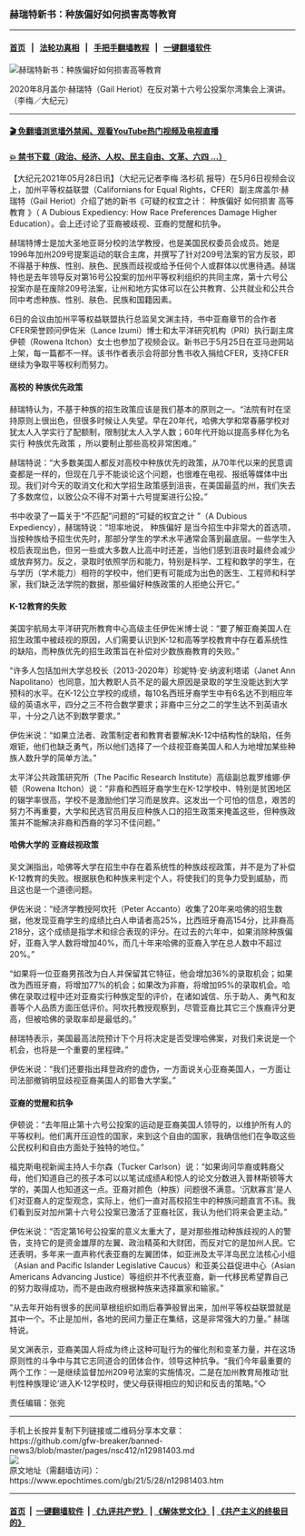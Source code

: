 ### 赫瑞特新书：种族偏好如何损害高等教育
------------------------

#### [首页](https://github.com/gfw-breaker/banned-news3/blob/master/README.md) &nbsp;&nbsp;|&nbsp;&nbsp; [法轮功真相](https://github.com/begood0513/basic/blob/master/README.md)  &nbsp;&nbsp;|&nbsp;&nbsp; [手把手翻墙教程](https://github.com/gfw-breaker/guides/wiki)  &nbsp;&nbsp;|&nbsp;&nbsp; [一键翻墙软件](https://github.com/gfw-breaker/nogfw/blob/master/README.md)  



<div><img alt="赫瑞特新书：种族偏好如何损害高等教育" class="attachment-djy_600_400 size-djy_600_400 wp-post-image" src="https://i.epochtimes.com/assets/uploads/2021/05/id12981418-IMG_4027-600x400.jpg"/>
<div class="caption">
 <p>
  2020年8月盖尔·赫瑞特（Gail Heriot）在反对第十六号公投案尔湾集会上演讲。（李梅／大纪元）
 </p>
</div></div><hr/>

#### [ 🎬  免翻墙浏览墙外禁闻、观看YouTube热门视频及电视直播](https://github.com/gfw-breaker/HelloWorld)

#### [ 💥  禁书下载（政治、经济、人权、民主自由、文革、六四 ...）](https://github.com/gfw-breaker/books/blob/master/README.md)

<div><p>
 【大纪元2021年05月28日讯】（大纪元记者李梅
 <ok href="https://www.epochtimes.com/gb/tag/%E6%B4%9B%E6%9D%89%E7%9F%B6.html">
  洛杉矶
 </ok>
 报导）在5月6日视频会议上，加州平等权益联盟（Californians for Equal Rights，CFER）副主席盖尔·赫瑞特（Gail Heriot）介绍了她的新书《可疑的权宜之计：
 <ok href="https://www.epochtimes.com/gb/tag/%E7%A7%8D%E6%97%8F%E5%81%8F%E5%A5%BD.html">
  种族偏好
 </ok>
 如何损害
 <ok href="https://www.epochtimes.com/gb/tag/%E9%AB%98%E7%AD%89%E6%95%99%E8%82%B2.html">
  高等教育
 </ok>
 》（ A Dubious Expediency: How Race Preferences Damage Higher Education）。会上还讨论了亚裔被歧视、亚裔的觉醒和抗争。
</p>
<p>
 赫瑞特博士是加大圣地亚哥分校的法学教授，也是美国民权委员会成员。她是1996年加州209号提案运动的联合主席，并撰写了针对209号法案的官方反驳，即不得基于种族、性别、肤色、民族而歧视或给予任何个人或群体以优惠待遇。赫瑞特也是去年领导反对第16号公投案的加州平等权利组织的共同主席，第十六号公投案亦是在废除209号法案，让州和地方实体可以在公共教育、公共就业和公共合同中考虑种族、性别、肤色、民族和国籍因素。
</p>
<p>
 6日的会议由加州平等权益联盟执行总监吴文渊主持，书中亚裔章节的合作者CFER荣誉顾问伊佐米（Lance Izumi）博士和太平洋研究机构（PRI）执行副主席伊顿（Rowena Itchon）女士也参加了视频会议。新书已于5月25日在亚马逊网站上架，每一篇都不一样。该书作者表示会将部分售书收入捐给CFER，支持CFER继续为争取平等权利而努力。
</p>
<h4>
 高校的
 <ok href="https://www.epochtimes.com/gb/tag/%E7%A7%8D%E6%97%8F%E4%BC%98%E5%85%88%E6%94%BF%E7%AD%96.html">
  种族优先政策
 </ok>
</h4>
<p>
 赫瑞特认为，不基于种族的招生政策应该是我们基本的原则之一。“法院有时在坚持原则上很出色，但很多时候让人失望。早在20年代，哈佛大学和常春藤学校对犹太人入学实行了配额制，限制犹太人入学人数；60年代开始以提高多样化为名实行
 <ok href="https://www.epochtimes.com/gb/tag/%E7%A7%8D%E6%97%8F%E4%BC%98%E5%85%88%E6%94%BF%E7%AD%96.html">
  种族优先政策
 </ok>
 ，所以要制止那些高校非常困难。”
</p>
<p>
 赫瑞特说：“大多数美国人都反对高校中种族优先的政策，从70年代以来的民意调查都是一样的，但现在几乎不能谈论这个问题，也很难在电视、报纸等媒体中出现。我们对今天的取消文化和大学招生政策感到沮丧，在美国最蓝的州，我们失去了多数席位，以致公众不得不对第十六号提案进行公投。”
</p>
<p>
 书中收录了一篇关于“不匹配”问题的“可疑的权宜之计 ”（A Dubious Expediency），赫瑞特说：“坦率地说，
 <ok href="https://www.epochtimes.com/gb/tag/%E7%A7%8D%E6%97%8F%E5%81%8F%E5%A5%BD.html">
  种族偏好
 </ok>
 是当今招生中非常大的首选项，当按种族给予招生优先时，那部分学生的学术水平通常会落到最底层。一些学生入校后表现出色，但另一些或大多数人比高中时还差，当他们感到沮丧时最终会减少或放弃努力。反之，录取时依照学历和能力，特别是科学、工程和数学的学生，在与学历（学术能力）相符的学校中，他们更有可能成为出色的医生、工程师和科学家，我们缺乏法学院的数据，那些偏好种族政策的人拒绝公开它。”
</p>
<h4>
 K-12教育的失败
</h4>
<p>
 美国宇航局太平洋研究所教育中心高级主任伊佐米博士说：“要了解亚裔美国人在招生政策中被歧视的原因，人们需要认识到K-12和高等学校教育中存在着系统性的缺陷，而种族优先的招生政策旨在补偿对少数族裔教育的失败。”
</p>
<p>
 “许多人包括加州大学总校长（2013-2020年）珍妮特·安·纳波利塔诺（Janet Ann Napolitano）也同意，加大教职人员不足的最大原因是录取的学生没能达到大学预科的水平。在K-12公立学校的成绩，每10名西班牙裔学生中有6名达不到相应年级的英语水平，四分之三不符合数学要求；非裔中三分之二的学生达不到英语水平，十分之八达不到数学要求。”
</p>
<p>
 伊佐米说：“如果立法者、政策制定者和教育者要解决K-12中结构性的缺陷，任务艰钜，他们也缺乏勇气，所以他们选择了一个歧视亚裔美国人和人为地增加某些种族人数升学的简单方法。”
</p>
<p>
 太平洋公共政策研究所（The Pacific Research Institute）高级副总裁罗维娜·伊顿（Rowena Itchon）说：“非裔和西班牙裔学生在K-12学校中、特别是贫困地区的辍学率很高，学校不是激励他们学习而是放弃。这发出一个可怕的信息，艰苦的努力不再重要，大学和民选官员用反应种族人口的招生政策来掩盖这些，但种族政策并不能解决非裔和西裔的学习不佳问题。”
</p>
<h4>
 哈佛大学的
 <ok href="https://www.epochtimes.com/gb/tag/%E4%BA%9A%E8%A3%94%E6%AD%A7%E8%A7%86%E6%94%BF%E7%AD%96.html">
  亚裔歧视政策
 </ok>
</h4>
<p>
 吴文渊指出，哈佛等大学在招生中存在着系统性的种族歧视政策，并不是为了补偿K-12教育的失败。根据肤色和种族来判定个人，将使我们的竞争力受到威胁，而且这也是一个道德问题。
</p>
<p>
 伊佐米说：“经济学教授阿坎托（Peter Accanto）收集了20年来哈佛的招生数据，他发现亚裔学生的成绩比白人申请者高25%，比西班牙裔高154分，比非裔高218分，这个成绩是指学术和综合表现的评分。在过去的六年中，如果消除种族偏好，亚裔入学人数将增加40%，而几十年来哈佛的亚裔入学在总人数中不超过20%。”
</p>
<p>
 “如果将一位亚裔男孩改为白人并保留其它特征，他会增加36%的录取机会；如果改为西班牙裔，将增加77%的机会；如果改为非裔，将增加95%的录取机会。哈佛在录取过程中还对亚裔实行种族定型的评价，在诸如诚信、乐于助人、勇气和友善等个人品质方面压低评价。阿坎托教授观察到，尽管亚裔比其它三个族裔评分更高，但被哈佛的录取率却是最低的。”
</p>
<p>
 赫瑞特表示，美国最高法院预计下个月将决定是否受理哈佛案，对我们来说是一个机会，也将是一个重要的里程碑。”
</p>
<p>
 伊佐米说：“我们还要指出拜登政府的虚伪，一方面说关心亚裔美国人，一方面让司法部撤销明显歧视亚裔美国人的耶鲁大学案。”
</p>
<h4>
 亚裔的觉醒和抗争
</h4>
<p>
 伊顿说：“去年阻止第十六号公投案的运动是亚裔美国人领导的，以维护所有人的平等权利。他们离开压迫性的国家，来到这个自由的国家，我确信他们在争取这些公民权利和自由方面处于独特的地位。”
</p>
<p>
 福克斯电视新闻主持人卡尔森（Tucker Carlson）说：“如果询问华裔或韩裔父母，他们知道自己的孩子本可以以笔试成绩A和惊人的论文分数进入普林斯顿等大学的，美国人也知道这一点。亚裔对颜色（种族）问题很不满意。‘沉默寡言’是人们对亚裔人的定型观念，实际上，他们一直对高校招生中的种族问题直言不讳。我们看到反对加州第十六号公投案已激活了亚裔社区，我认为他们将来会更主动。”
</p>
<p>
 伊佐米说：“否定第16号公投案的意义太重大了，是对那些推动种族歧视的人的警告，支持它的是资金雄厚的左翼、政治精英和大财团，而反对它的是加州人民。它还表明，多年来一直声称代表亚裔的左翼团体，如亚洲及太平洋岛民立法核心小组（Asian and Pacific Islander Legislative Caucus）和亚美公益促进中心（Asian Americans Advancing Justice）等组织并不代表亚裔，新一代移民希望靠自己的努力取得成功，而不是由政府根据种族来选择赢家和输家。”
</p>
<p>
 “从去年开始有很多的民间草根组织如雨后春笋般冒出来，加州平等权益联盟就是其中一个。不止是加州，各地的民间力量正在集结，这是非常强大的力量。” 赫瑞特说。
</p>
<p>
 吴文渊表示，亚裔美国人将成为终止这种可耻行为的催化剂和变革力量，并在这场原则性的斗争中与其它志同道合的团体合作，领导这种抗争。“我们今年最重要的两个工作：一是继续监督加州209号法案的实施情况，二是在加州教育局推动‘批判性种族理论’进入K-12学校时，使父母获得相应的知识和反击的策略。”◇
</p>
<p>
 责任编辑：张宛
</p>
</div>
<hr/>
手机上长按并复制下列链接或二维码分享本文章：<br/>
https://github.com/gfw-breaker/banned-news3/blob/master/pages/nsc412/n12981403.md <br/>
<a href='https://github.com/gfw-breaker/banned-news3/blob/master/pages/nsc412/n12981403.md'><img src='https://github.com/gfw-breaker/banned-news3/blob/master/pages/nsc412/n12981403.md.png'/></a> <br/>
原文地址（需翻墙访问）：https://www.epochtimes.com/gb/21/5/28/n12981403.htm


------------------------
#### [首页](https://github.com/gfw-breaker/banned-news3/blob/master/README.md) &nbsp;|&nbsp; [一键翻墙软件](https://github.com/gfw-breaker/nogfw/blob/master/README.md) &nbsp;| [《九评共产党》](https://github.com/gfw-breaker/9ping.md/blob/master/README.md#九评之一评共产党是什么) | [《解体党文化》](https://github.com/gfw-breaker/jtdwh.md/blob/master/README.md) | [《共产主义的终极目的》](https://github.com/gfw-breaker/gczydzjmd.md/blob/master/README.md)


<img src='http://gfw-breaker.win/banned-news3/pages/nsc412/n12981403.md' width='0px' height='0px'/>